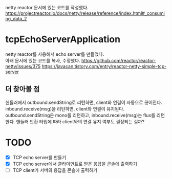 netty reactor 문서에 있는 코드를 작성했다.    
https://projectreactor.io/docs/netty/release/reference/index.html#_consuming_data_2

# tcpEchoServerApplication
netty reactor를 사용해서 echo server를 만들었다.   
아래 문서에 있는 코드를 복사, 수정했다.
https://github.com/reactor/reactor-netty/issues/375
https://javacan.tistory.com/entry/reactor-netty-simple-tcp-server

## 더 찾아볼 점
핸들러에서 outbound.sendString로 리턴하면, client와 연결이 자동으로 끊어진다.   
inbound.receive(msg)을 리턴하면, client와 연결이 유지된다.   
outbound.sendString은 mono를 리턴하고, inbound.receive(msg)는 flux를 리턴한다.
핸들러 반환 타입에 따라 client와의 연결 유지 여부도 결정되는 걸까?

# TODO
- [x] TCP echo server를 만들기
- [x] TCP echo server에서 클라이언트로 받은 응답을 콘솔에 출력하기
- [ ] TCP client가 서버의 응답을 콘솔에 출력하기
